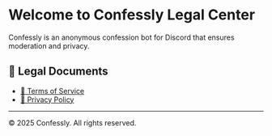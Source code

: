 # Welcome to Confessly Legal Center

Confessly is an anonymous confession bot for Discord that ensures moderation and privacy.

## 📄 Legal Documents

- [📜 Terms of Service](terms-of-service)
- [🔐 Privacy Policy](privacy-policy)

---

© 2025 Confessly. All rights reserved.
